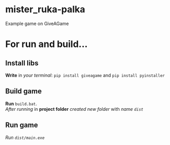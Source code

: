 # mister_ruka-palka
Example game on GiveAGame

# For run and build...
## Install libs 
**Write** in *your terminal*: `pip install giveagame` and `pip install pyinstaller`

## Build game
**Run** `build.bat`. \
*After running* in **project folder** *created new folder* with *name `dist`*

## Run game
*Run `dist/main.exe`* 
